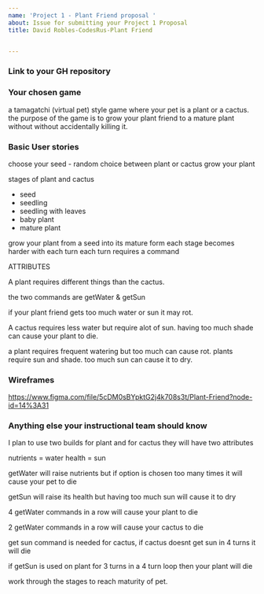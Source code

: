 ```yaml
---
name: 'Project 1 - Plant Friend proposal '
about: Issue for submitting your Project 1 Proposal
title: David Robles-CodesRus-Plant Friend


---
```


### Link to your GH repository

### Your chosen game 

a tamagatchi (virtual pet) style game where your pet is a plant or a cactus.
the purpose of the game is to grow your plant friend to a mature plant without  without accidentally killing it.


### Basic User stories

choose your seed - random choice between plant or cactus
grow your plant

stages of plant and cactus
- seed
- seedling
- seedling with leaves
- baby plant
- mature plant

grow your plant from a seed into its mature form
each stage becomes harder with each turn
each turn requires a command

ATTRIBUTES

A plant requires different things than the cactus.

the two commands are 
getWater & getSun

if your plant friend gets too much water or sun it may rot.

A cactus requires less water but require alot of sun. having too much shade can cause your plant to die.

a plant requires frequent watering but too much can cause rot.
plants require sun and shade. too much sun can cause it to dry.



### Wireframes 
https://www.figma.com/file/5cDM0sBYpktG2j4k708s3t/Plant-Friend?node-id=14%3A31
### Anything else your instructional team should know
I plan to use two builds for plant and for cactus
they will have two attributes 

nutrients = water 
health = sun

getWater will raise nutrients but if option is chosen too many times it will cause your pet to die

getSun will raise its health but having too much sun will cause it to dry

4 getWater commands in a row will cause your plant to die 

2 getWater commands in a row will cause your cactus to die

get sun command is needed for cactus, if cactus doesnt get sun in 4 turns it will die

if getSun is used on plant for 3 turns in a 4 turn loop then your plant will die

work through the stages to reach maturity of pet.


